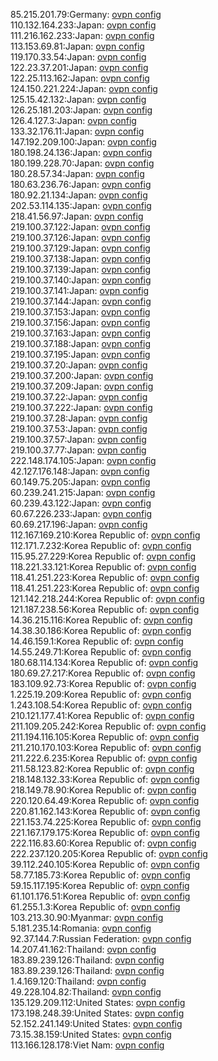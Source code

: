 85.215.201.79:Germany: [ovpn config](vpn/85_215_201_79.ovpn)  
110.132.164.233:Japan: [ovpn config](vpn/110_132_164_233.ovpn)  
111.216.162.233:Japan: [ovpn config](vpn/111_216_162_233.ovpn)  
113.153.69.81:Japan: [ovpn config](vpn/113_153_69_81.ovpn)  
119.170.33.54:Japan: [ovpn config](vpn/119_170_33_54.ovpn)  
122.23.37.201:Japan: [ovpn config](vpn/122_23_37_201.ovpn)  
122.25.113.162:Japan: [ovpn config](vpn/122_25_113_162.ovpn)  
124.150.221.224:Japan: [ovpn config](vpn/124_150_221_224.ovpn)  
125.15.42.132:Japan: [ovpn config](vpn/125_15_42_132.ovpn)  
126.25.181.203:Japan: [ovpn config](vpn/126_25_181_203.ovpn)  
126.4.127.3:Japan: [ovpn config](vpn/126_4_127_3.ovpn)  
133.32.176.11:Japan: [ovpn config](vpn/133_32_176_11.ovpn)  
147.192.209.100:Japan: [ovpn config](vpn/147_192_209_100.ovpn)  
180.198.24.136:Japan: [ovpn config](vpn/180_198_24_136.ovpn)  
180.199.228.70:Japan: [ovpn config](vpn/180_199_228_70.ovpn)  
180.28.57.34:Japan: [ovpn config](vpn/180_28_57_34.ovpn)  
180.63.236.76:Japan: [ovpn config](vpn/180_63_236_76.ovpn)  
180.92.21.134:Japan: [ovpn config](vpn/180_92_21_134.ovpn)  
202.53.114.135:Japan: [ovpn config](vpn/202_53_114_135.ovpn)  
218.41.56.97:Japan: [ovpn config](vpn/218_41_56_97.ovpn)  
219.100.37.122:Japan: [ovpn config](vpn/219_100_37_122.ovpn)  
219.100.37.126:Japan: [ovpn config](vpn/219_100_37_126.ovpn)  
219.100.37.129:Japan: [ovpn config](vpn/219_100_37_129.ovpn)  
219.100.37.138:Japan: [ovpn config](vpn/219_100_37_138.ovpn)  
219.100.37.139:Japan: [ovpn config](vpn/219_100_37_139.ovpn)  
219.100.37.140:Japan: [ovpn config](vpn/219_100_37_140.ovpn)  
219.100.37.141:Japan: [ovpn config](vpn/219_100_37_141.ovpn)  
219.100.37.144:Japan: [ovpn config](vpn/219_100_37_144.ovpn)  
219.100.37.153:Japan: [ovpn config](vpn/219_100_37_153.ovpn)  
219.100.37.156:Japan: [ovpn config](vpn/219_100_37_156.ovpn)  
219.100.37.163:Japan: [ovpn config](vpn/219_100_37_163.ovpn)  
219.100.37.188:Japan: [ovpn config](vpn/219_100_37_188.ovpn)  
219.100.37.195:Japan: [ovpn config](vpn/219_100_37_195.ovpn)  
219.100.37.20:Japan: [ovpn config](vpn/219_100_37_20.ovpn)  
219.100.37.200:Japan: [ovpn config](vpn/219_100_37_200.ovpn)  
219.100.37.209:Japan: [ovpn config](vpn/219_100_37_209.ovpn)  
219.100.37.22:Japan: [ovpn config](vpn/219_100_37_22.ovpn)  
219.100.37.222:Japan: [ovpn config](vpn/219_100_37_222.ovpn)  
219.100.37.28:Japan: [ovpn config](vpn/219_100_37_28.ovpn)  
219.100.37.53:Japan: [ovpn config](vpn/219_100_37_53.ovpn)  
219.100.37.57:Japan: [ovpn config](vpn/219_100_37_57.ovpn)  
219.100.37.77:Japan: [ovpn config](vpn/219_100_37_77.ovpn)  
222.148.174.105:Japan: [ovpn config](vpn/222_148_174_105.ovpn)  
42.127.176.148:Japan: [ovpn config](vpn/42_127_176_148.ovpn)  
60.149.75.205:Japan: [ovpn config](vpn/60_149_75_205.ovpn)  
60.239.241.215:Japan: [ovpn config](vpn/60_239_241_215.ovpn)  
60.239.43.122:Japan: [ovpn config](vpn/60_239_43_122.ovpn)  
60.67.226.233:Japan: [ovpn config](vpn/60_67_226_233.ovpn)  
60.69.217.196:Japan: [ovpn config](vpn/60_69_217_196.ovpn)  
112.167.169.210:Korea Republic of: [ovpn config](vpn/112_167_169_210.ovpn)  
112.171.7.232:Korea Republic of: [ovpn config](vpn/112_171_7_232.ovpn)  
115.95.27.229:Korea Republic of: [ovpn config](vpn/115_95_27_229.ovpn)  
118.221.33.121:Korea Republic of: [ovpn config](vpn/118_221_33_121.ovpn)  
118.41.251.223:Korea Republic of: [ovpn config](vpn/118_41_251_223.ovpn)  
118.41.251.223:Korea Republic of: [ovpn config](vpn/118_41_251_223.ovpn)  
121.142.218.244:Korea Republic of: [ovpn config](vpn/121_142_218_244.ovpn)  
121.187.238.56:Korea Republic of: [ovpn config](vpn/121_187_238_56.ovpn)  
14.36.215.116:Korea Republic of: [ovpn config](vpn/14_36_215_116.ovpn)  
14.38.30.186:Korea Republic of: [ovpn config](vpn/14_38_30_186.ovpn)  
14.46.159.1:Korea Republic of: [ovpn config](vpn/14_46_159_1.ovpn)  
14.55.249.71:Korea Republic of: [ovpn config](vpn/14_55_249_71.ovpn)  
180.68.114.134:Korea Republic of: [ovpn config](vpn/180_68_114_134.ovpn)  
180.69.27.217:Korea Republic of: [ovpn config](vpn/180_69_27_217.ovpn)  
183.109.92.73:Korea Republic of: [ovpn config](vpn/183_109_92_73.ovpn)  
1.225.19.209:Korea Republic of: [ovpn config](vpn/1_225_19_209.ovpn)  
1.243.108.54:Korea Republic of: [ovpn config](vpn/1_243_108_54.ovpn)  
210.121.177.41:Korea Republic of: [ovpn config](vpn/210_121_177_41.ovpn)  
211.109.205.242:Korea Republic of: [ovpn config](vpn/211_109_205_242.ovpn)  
211.194.116.105:Korea Republic of: [ovpn config](vpn/211_194_116_105.ovpn)  
211.210.170.103:Korea Republic of: [ovpn config](vpn/211_210_170_103.ovpn)  
211.222.6.235:Korea Republic of: [ovpn config](vpn/211_222_6_235.ovpn)  
211.58.123.82:Korea Republic of: [ovpn config](vpn/211_58_123_82.ovpn)  
218.148.132.33:Korea Republic of: [ovpn config](vpn/218_148_132_33.ovpn)  
218.149.78.90:Korea Republic of: [ovpn config](vpn/218_149_78_90.ovpn)  
220.120.64.49:Korea Republic of: [ovpn config](vpn/220_120_64_49.ovpn)  
220.81.162.143:Korea Republic of: [ovpn config](vpn/220_81_162_143.ovpn)  
221.153.74.225:Korea Republic of: [ovpn config](vpn/221_153_74_225.ovpn)  
221.167.179.175:Korea Republic of: [ovpn config](vpn/221_167_179_175.ovpn)  
222.116.83.60:Korea Republic of: [ovpn config](vpn/222_116_83_60.ovpn)  
222.237.120.205:Korea Republic of: [ovpn config](vpn/222_237_120_205.ovpn)  
39.112.240.105:Korea Republic of: [ovpn config](vpn/39_112_240_105.ovpn)  
58.77.185.73:Korea Republic of: [ovpn config](vpn/58_77_185_73.ovpn)  
59.15.117.195:Korea Republic of: [ovpn config](vpn/59_15_117_195.ovpn)  
61.101.176.51:Korea Republic of: [ovpn config](vpn/61_101_176_51.ovpn)  
61.255.1.3:Korea Republic of: [ovpn config](vpn/61_255_1_3.ovpn)  
103.213.30.90:Myanmar: [ovpn config](vpn/103_213_30_90.ovpn)  
5.181.235.14:Romania: [ovpn config](vpn/5_181_235_14.ovpn)  
92.37.144.7:Russian Federation: [ovpn config](vpn/92_37_144_7.ovpn)  
14.207.41.162:Thailand: [ovpn config](vpn/14_207_41_162.ovpn)  
183.89.239.126:Thailand: [ovpn config](vpn/183_89_239_126.ovpn)  
183.89.239.126:Thailand: [ovpn config](vpn/183_89_239_126.ovpn)  
1.4.169.120:Thailand: [ovpn config](vpn/1_4_169_120.ovpn)  
49.228.104.82:Thailand: [ovpn config](vpn/49_228_104_82.ovpn)  
135.129.209.112:United States: [ovpn config](vpn/135_129_209_112.ovpn)  
173.198.248.39:United States: [ovpn config](vpn/173_198_248_39.ovpn)  
52.152.241.149:United States: [ovpn config](vpn/52_152_241_149.ovpn)  
73.15.38.159:United States: [ovpn config](vpn/73_15_38_159.ovpn)  
113.166.128.178:Viet Nam: [ovpn config](vpn/113_166_128_178.ovpn)  
